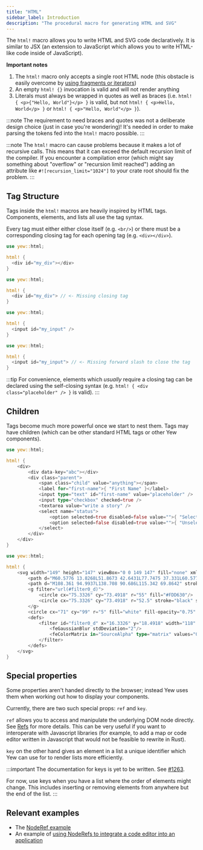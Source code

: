 ```yaml
---
title: "HTML"
sidebar_label: Introduction
description: "The procedural macro for generating HTML and SVG"
---
```


The `html!` macro allows you to write HTML and SVG code declaratively. It is similar to JSX
\(an extension to JavaScript which allows you to write HTML-like code inside of JavaScript\).

**Important notes**

1. The `html!` macro only accepts a single root HTML node \(this obstacle is easily overcome by
   [using fragments or iterators](html/lists.md)\)
2. An empty `html! {}` invocation is valid and will not render anything
3. Literals must always be wrapped in quotes as well as braces (i.e.
`html! { <p>{"Hello, World"}</p> }` is valid, but not `html! { <p>Hello, World</p> }` or
`html! { <p>"Hello, World"</p> }`).

:::note
The requirement to need braces and quotes was not a deliberate design choice (just in case you're
wondering)! It's needed in order to make parsing the tokens fed into the `html!` macro possible.
:::

:::note
The `html!` macro can cause problems because it makes a lot of recursive calls. This means that it
can exceed the default recursion limit of the compiler. If you encounter a compilation error
(which might say something about "overflow" or "recursion limit reached") adding an attribute like
`#![recursion_limit="1024"]` to your crate root should fix the problem.
:::

## Tag Structure

Tags inside the `html!` macros are heavily inspired by HTML tags. Components, elements, and lists
all use the tag syntax.

Every tag must either either close itself (e.g. `<br/>`) or there must be a corresponding closing
tag for each opening tag (e.g. `<div></div>`).

<!--DOCUSAURUS_CODE_TABS-->
<!--Open - Close-->

```rust
use yew::html;

html! {
  <div id="my_div"></div>
}
```

<!--Invalid-->

```rust
use yew::html;

html! {
  <div id="my_div"> // <- Missing closing tag
}
```

<!--Self-closing-->

```rust
use yew::html;

html! {
  <input id="my_input" />
}
```

<!--Invalid-->

```rust
use yew::html;

html! {
  <input id="my_input"> // <- Missing forward slash to close the tag
}
```

<!--END_DOCUSAURUS_CODE_TABS-->

:::tip
For convenience, elements which _usually_ require a closing tag can be declared using the
self-closing syntax (e.g. `html! { <div class="placeholder" /> }` is valid).
:::

## Children

Tags become much more powerful once we start to nest them. Tags may have children (which can be
other standard HTML tags or other Yew components).

<!--DOCUSAURUS_CODE_TABS-->
<!--HTML-->

```rust
use yew::html;

html! {
    <div>
        <div data-key="abc"></div>
        <div class="parent">
            <span class="child" value="anything"></span>
            <label for="first-name">{ "First Name" }</label>
            <input type="text" id="first-name" value="placeholder" />
            <input type="checkbox" checked=true />
            <textarea value="write a story" />
            <select name="status">
                <option selected=true disabled=false value="">{ "Selected" }</option>
                <option selected=false disabled=true value="">{ "Unselected" }</option>
            </select>
        </div>
    </div>
}
```

<!--SVG-->

```rust
use yew::html;

html! {
    <svg width="149" height="147" viewBox="0 0 149 147" fill="none" xmlns="http://www.w3.org/2000/svg">
        <path d="M60.5776 13.8268L51.8673 42.6431L77.7475 37.331L60.5776 13.8268Z" fill="#DEB819"/>
        <path d="M108.361 94.9937L138.708 90.686L115.342 69.8642" stroke="black" stroke-width="4" stroke-linecap="round" stroke-linejoin="round"/>
        <g filter="url(#filter0_d)">
            <circle cx="75.3326" cy="73.4918" r="55" fill="#FDD630"/>
            <circle cx="75.3326" cy="73.4918" r="52.5" stroke="black" stroke-width="5"/>
        </g>
        <circle cx="71" cy="99" r="5" fill="white" fill-opacity="0.75" stroke="black" stroke-width="3"/>
        <defs>
            <filter id="filter0_d" x="16.3326" y="18.4918" width="118" height="118" filterUnits="userSpaceOnUse" color-interpolation-filters="sRGB">
                <feGaussianBlur stdDeviation="2"/>
                <feColorMatrix in="SourceAlpha" type="matrix" values="0 0 0 0 0 0 0 0 0 0 0 0 0 0 0 0 0 0 127 0"/>
            </filter>
        </defs>
    </svg>
}
```

<!--END_DOCUSAURUS_CODE_TABS-->

## Special properties

Some properties aren't handed directly to the browser; instead Yew uses them when working out how to
display your components.

Currently, there are two such special props: `ref` and `key`.

`ref` allows you to access and manipulate the underlying DOM node directly. See
[Refs](components/refs) for more details. This can be very useful if you want to interoperate with
Javascript libraries (for example, to add a map or code editor written in Javascript that would not
be feasible to rewrite in Rust).

`key` on the other hand gives an element in a list a unique identifier which Yew can use for
to render lists more efficiently.

:::important
The documentation for keys is yet to be written. See [#1263](https://github.com/yewstack/yew/issues/1263).

For now, use keys when you have a list where the order of elements might change. This includes
inserting or removing elements from anywhere but the end of the list.
:::

## Relevant examples
* The [NodeRef example](https://github.com/yewstack/yew/tree/master/examples/node_refs)
* An example of [using NodeRefs to integrate a code editor into an application](https://github.com/siku2/rust-monaco/blob/master/src/yew/mod.rs)
